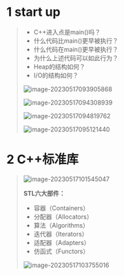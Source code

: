# 1 start up

> * C++进入点是main()吗？
> * 什么代码比main()更早被执行？
> * 什么代码在main()更早被执行？
> * 为什么上述代码可以如此行为？
> * Heap的结构如何？
> * I/O的结构如何？
>
> ![image-20230517093905868](https://pic1.xuehuaimg.com/proxy/https://cdn.jsdelivr.net/gh/moshang1314/myBlog@main/image/image-20230517093905868.png)
>
> ![image-20230517094308939](https://pic1.xuehuaimg.com/proxy/https://cdn.jsdelivr.net/gh/moshang1314/myBlog@main/image/image-20230517094308939.png)
>
> ![image-20230517094819762](https://pic1.xuehuaimg.com/proxy/https://cdn.jsdelivr.net/gh/moshang1314/myBlog@main/image/image-20230517094819762.png)
>
> ![image-20230517095121440](https://pic1.xuehuaimg.com/proxy/https://cdn.jsdelivr.net/gh/moshang1314/myBlog@main/image/image-20230517095121440.png)

# 2 C++标准库

> ![image-20230517101545047](https://pic1.xuehuaimg.com/proxy/https://cdn.jsdelivr.net/gh/moshang1314/myBlog@main/image/image-20230517101545047.png)
>
> **STL六大部件：**
>
> * 容器（Containers）
> * 分配器（Allocators）
> * 算法（Algorithms）
> * 迭代器（Iterators）
> * 适配器（Adapters）
> * 仿函式（Functors）
>
> ![image-20230517103755016](https://pic1.xuehuaimg.com/proxy/https://cdn.jsdelivr.net/gh/moshang1314/myBlog@main/image/image-20230517103755016.png)
>
> 